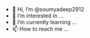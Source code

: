 - 👋 Hi, I’m @soumyadeep2912
- 👀 I’m interested in ...
- 🌱 I’m currently learning ...
- 📫 How to reach me ...

<!---
soumyadeep2912/soumyadeep2912 is a ✨ special ✨ repository because its `README.md` (this file) appears on your GitHub profile.
You can click the Preview link to take a look at your changes.
--->
